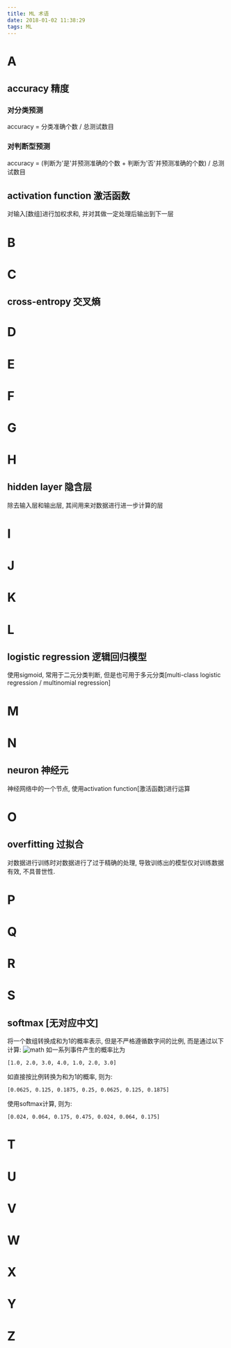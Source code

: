 ```yaml
---
title: ML 术语
date: 2018-01-02 11:38:29
tags: ML
---
```


# A

## accuracy 精度

### 对分类预测

accuracy = 分类准确个数 / 总测试数目

### 对判断型预测

accuracy = (判断为'是'并预测准确的个数 + 判断为'否'并预测准确的个数) / 总测试数目

## activation function 激活函数

对输入[数组]进行加权求和, 并对其做一定处理后输出到下一层

# B

# C

## cross-entropy 交叉熵


# D
# E
# F
# G
# H

## hidden layer 隐含层

除去输入层和输出层, 其间用来对数据进行进一步计算的层

# I
# J
# K
# L

## logistic regression 逻辑回归模型

使用sigmoid, 常用于二元分类判断, 但是也可用于多元分类[multi-class logistic regression / multinomial regression]

# M
# N

## neuron 神经元

神经网络中的一个节点, 使用activation function[激活函数]进行运算

# O

## overfitting 过拟合
对数据进行训练时对数据进行了过于精确的处理, 导致训练出的模型仅对训练数据有效, 不具普世性.

# P
# Q
# R
# S

## softmax [无对应中文]

将一个数组转换成和为1的概率表示, 但是不严格遵循数字间的比例, 而是通过以下计算:
![math](https://wikimedia.org/api/rest_v1/media/math/render/svg/46c32a5089726d673c30a0abfda7b35ecf0fe3ca)
如一系列事件产生的概率比为 
``` 
[1.0, 2.0, 3.0, 4.0, 1.0, 2.0, 3.0]
```
如直接按比例转换为和为1的概率, 则为:
```
[0.0625, 0.125, 0.1875, 0.25, 0.0625, 0.125, 0.1875]
```
使用softmax计算, 则为:
```
[0.024, 0.064, 0.175, 0.475, 0.024, 0.064, 0.175]
```

# T
# U
# V
# W
# X
# Y
# Z